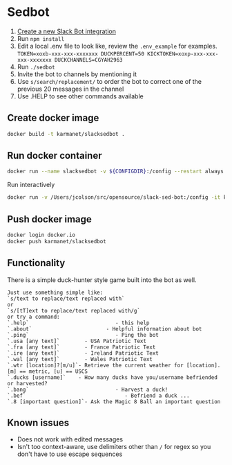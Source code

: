 # Sedbot

1. [Create a new Slack Bot integration](https://slack.com/services/new/bot)
2. Run `npm install`
3. Edit a local .env file to look like, review the `.env_example` for examples.
`TOKEN=xoxb-xxx-xxx-xxxxxxx
DUCKPERCENT=50
KICKTOKEN=xoxp-xxx-xxx-xxx-xxxxxxx
DUCKCHANNELS=CGYAH2963`
4. Run `./sedbot`
5. Invite the bot to channels by mentioning it
6. Use `s/search/replacement/` to order the bot to correct one of the previous 20 messages in the channel
7. Use .HELP to see other commands available

## Create docker image

```sh
docker build -t karmanet/slacksedbot .
```

## Run docker container

```sh
docker run --name slacksedbot -v ${CONFIGDIR}:/config --restart always -d karmanet/slacksedbot
```

Run interactively

```sh
docker run -v /Users/jcolson/src/opensource/slack-sed-bot:/config -it karmanet/slacksedbot sh
```

## Push docker image

```sh
docker login docker.io
docker push karmanet/slacksedbot
```

## Functionality

There is a simple duck-hunter style game built into the bot as well.

```
Just use something simple like:
`s/text to replace/text replaced with`
or
`s/[tT]ext to replace/text replaced with/g`
or try a command:
`.help`                            - this help
`.about`                        - Helpful information about bot
`.ping`                            - Ping the bot
`.usa [any text]`        - USA Patriotic Text
`.fra [any text]`        - France Patriotic Text
`.ire [any text]`        - Ireland Patriotic Text
`.wal [any text]`        - Wales Patriotic Text
`.wtr [location]?[m/u]`- Retrieve the current weather for [location]. [m] == metric, [u] == USCS
`.ducks [username]`    - How many ducks have you/username befriended or harvested?
`.bang`                            - Harvest a duck!
`.bef`                                - Befriend a duck ...
`.8 [important question]`- Ask the Magic 8 Ball an important question
```

## Known issues

* Does not work with edited messages
* Isn't too context-aware, use delimiters other than `/` for regex so you don't have to use escape sequences
